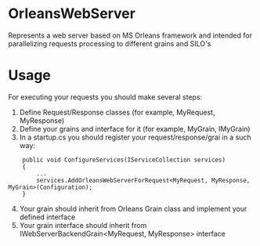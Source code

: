 # OrleansWebServer
Represents a web server based on MS Orleans framework and intended for parallelizing requests processing to different grains and SILO's 

# Usage
For executing your requests you should make several steps:
1. Define Request/Response classes (for example, MyRequest, MyResponse)
2. Define your grains and interface for it (for example, MyGrain, IMyGrain) 
3. In a startup.cs you should register your request/response/grai in a such way:

```
    public void ConfigureServices(IServiceCollection services)
    {
        ...
        services.AddOrleansWebServerForRequest<MyRequest, MyResponse, MyGrain>(Configuration);
    }
```

4. Your grain should inherit from Orleans Grain class and implement your defined interface
5. Your grain interface should inherit from IWebServerBackendGrain<MyRequest, MyResponse> interface
 